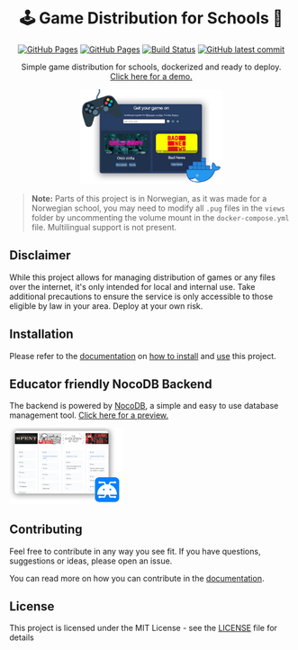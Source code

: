 <div align="center">

# 🕹️ Game Distribution for Schools 🏫
[![GitHub Pages](https://badgen.net/badge/demo/github%20pages/?icon=chrome)](https://sondregronas.github.io/EduGameDist/)
[![GitHub Pages](https://badgen.net/badge/docs/github%20pages/?icon=chrome)](https://sondregronas.github.io/EduGameDist/docs)
[![Build Status](https://img.shields.io/github/actions/workflow/status/sondregronas/EduGameDist/CI.yml?branch=main)](https://github.com/sondregronas/EduGameDist/)
[![GitHub latest commit](https://img.shields.io/github/last-commit/sondregronas/EduGameDist)](https://github.com/sondregronas/EduGameDist/commit/)

Simple game distribution for schools, dockerized and ready to deploy.
<br>[Click here for a demo.](https://sondregronas.github.io/EduGameDist/)

<img src=".github/media/preview.webp" width="50%">

</div>

> **Note:** Parts of this project is in Norwegian, as it was made for a Norwegian school, you may need to modify all `.pug` files in the `views` folder by uncommenting the volume mount in the `docker-compose.yml` file. Multilingual support is not present.

## Disclaimer
While this project allows for managing distribution of games or any files over the internet, it's only intended for local and internal use. Take additional precautions to ensure the service is only accessible to those eligible by law in your area. Deploy at your own risk.

## Installation
Please refer to the [documentation](https://sondregronas.github.io/EduGameDist/docs) on [how to install](https://sondregronas.github.io/EduGameDist/docs/Installation/docker/) and [use](https://sondregronas.github.io/EduGameDist/docs/Usage/Adding-games/) this project.

## Educator friendly NocoDB Backend
The backend is powered by [NocoDB](https://nocodb.com/), a simple and easy to use database management tool. [Click here for a preview.](https://sondregronas.github.io/EduGameDist/docs/Gallery/Nocodb/)

<img src=".github/media/preview_db.webp" width="40%">

## Contributing
Feel free to contribute in any way you see fit. If you have questions, suggestions or ideas, please open an issue.

You can read more on how you can contribute in the [documentation](https://sondregronas.github.io/EduGameDist/docs/Contributing/).

## License
This project is licensed under the MIT License - see the [LICENSE](LICENSE) file for details
